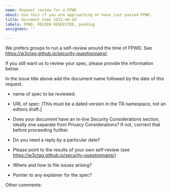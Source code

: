```yaml
---
name: Request review for a FPWD
about: Use this if you are approaching or have just passed FPWD.
title: Document_name 2022-mm-dd
labels: FPWD, REVIEW REQUESTED, pending
assignees: ''

---
```


We prefers groups to run a self-review around the time of FPWD. See https://w3ctag.github.io/security-questionnaire/.

If you still want us to review your spec, please provide the information below.

In the issue title above add the document name followed by the date of this request.

- name of spec to be reviewed:
- URL of spec: [This must be a dated version in the TR namespace, not an editors draft.]

- Does your document have an in-line Security Considerations section, ideally one separate from Privacy Considerations? If not, corrrect that before proceeding further.
- Do you need a reply by a particular date?
- Please point to the results of your own self-review (see https://w3ctag.github.io/security-questionnaire/)
- Where and how to file issues arising?
- Pointer to any explainer for the spec?

Other comments:
